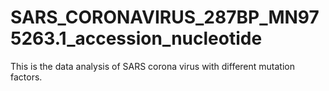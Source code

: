 # SARS_CORONAVIRUS_287BP_MN975263.1_accession_nucleotide
This is the data analysis of SARS corona virus with different mutation factors.
